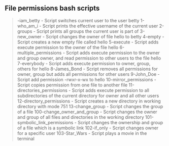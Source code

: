 ## File permissions bash scripts
> -iam_betty - Script switches current user to the user betty
> 1-who_am_i - Script prints the effective username of the current user
> 2-groups - Script prints all groups the current user is part of
> 3-new_owner - Script changes the owner of file hello to betty
> 4-empty - Script creates a new empty file called hello
> 5-execute - Script adds execute permission to the owner of the file hello
> 6-multiple_permissions - Script adds execute permission to the owner and group owner, and read permission to other users to the file hello
> 7-everybody - Script adds execute permission to owner, group, others for hello
> 8-James_Bond - Script removes all permissions for owner, group but adds all permissions for other users
> 9-John_Doe - Script add permission -rwxr-x-wx to hello
> 10-mirror_permissions - Script copies permission from one file to another file
> 11-directories_permissions - Script adds execute permission to all subdirectories of the current directory for owner and all other users
> 12-directory_permissions - Script creates a new directory in working directory with mode 751
> 13-change_group - Script changes the group of a file
> 100-change_owner_and_group - Script changes the owner and group of all files and directories in the working directory
> 101-symbolic_link_permissions - Script changes the ownership and group of a file which is a symbolic link
> 102-if_only - Script changes owner for a specific user
> 103-Star_Wars - Script plays a movie in the terminal
